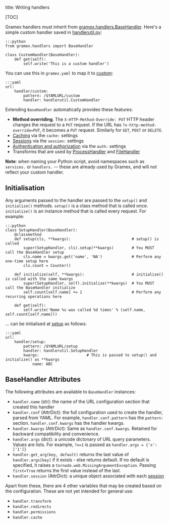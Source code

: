 title: Writing handlers

[TOC]

Gramex handlers must inherit from [gramex.handlers.BaseHandler][basehandler]. Here's a simple custom handler saved in [handlerutil.py](handlerutil.py):

    :::python
    from gramex.handlers import BaseHandler

    class CustomHandler(BaseHandler):
        def get(self):
            self.write('This is a custom handler')

You can use this in `gramex.yaml` to map it to [custom](custom):

    :::yaml
    url:
        handler/custom:
            pattern: /$YAMLURL/custom
            handler: handlerutil.CustomHandler

Extending `BaseHandler` automatically provides these features:

- **Method overriding**. The `X-HTTP-Method-Override: PUT` HTTP header changes
  the request to a `PUT` request. If the URL has `?x-http-method-override=PUT`,
  it becomes a `PUT` request. Similarly for `GET`, `POST` or `DELETE`.
- [Caching](../cache/) via the `cache:` settings
- [Sessions](../auth/) via the `session:` settings
- [Authentication and authorization](../auth/) via the `auth:` settings
- Transforms that are used by [ProcessHandler](../processhandler/) and [FileHandler](../filehandler/)

**Note**: when naming your Python script, avoid namespaces such as `services.` or
`handlers.` -- these are already used by Gramex, and will not reflect your custom
handler.


## Initialisation

Any arguments passed to the handler are passed to the `setup()` and
`initialize()` methods. `setup()` is a class method that is called once.
`initialize()` is an instance method that is called every request. For example:

    :::python
    class SetupHandler(BaseHandler):
        @classmethod
        def setup(cls, **kwargs):                           # setup() is called 
            super(SetupHandler, cls).setup(**kwargs)        # You MUST call the BaseHandler setup
            cls.name = kwargs.get('name', 'NA')             # Perform any one-time setup here
            cls.count = Counter()

        def initialize(self, **kwargs):                     # initialize() is called with the same kwargs
            super(SetupHandler, self).initialize(**kwargs)  # You MUST call the BaseHandler initialize
            self.count[self.name] += 1                      # Perform any recurring operations here

        def get(self):
            self.write('Name %s was called %d times' % (self.name, self.count[self.name]))

... can be initialised at [setup](setup) as follows:

    :::yaml
    url:
        handler/setup:
            pattern: /$YAMLURL/setup
            handler: handlerutil.SetupHandler
            kwargs:                     # This is passed to setup() and initialize() as **kwargs
                name: ABC


## BaseHandler Attributes

The following attributes are available to `BaseHandler` instances:

- `handler.name` (str): the name of the URL configuration section that created this handler
- `handler.conf` (AttrDict): the full configuration used to create the handler,
  parsed from YAML. For example, `handler.conf.pattern` has the `pattern:`
  section. `handler.conf.kwargs` has the handler kwargs.
- `handler.kwargs` (AttrDict): Same as `handler.conf.kwargs`. Retained for
  backward compatibility and convenience.
- `handler.args` (dict): a unicode dictonary of URL query parameters. Values are
  lists. For example, `?x=1` is passed as `handler.args = {'x': ['1']}`
- `handler.get_arg(key, default)` returns the last value of `handler.args[key]`
  if it exists - else returns default. If no default is specified, it raises a
  `tornado.web.MissingArgumentException`. Passing `first=True` returns the
  first value instead of the last.
- `handler.session` (AttrDict): a unique object associated with each [session](../auth/)

Apart from these, there are 4 other variables that may be created based on the
configuration. These are not yet intended for general use:

- `handler.transform`
- `handler.redirects`
- `handler.permissions`
- `handler.cache`

[basehandler]: https://learn.gramener.com/gramex/gramex.handlers.html#gramex.handlers.BaseHandler